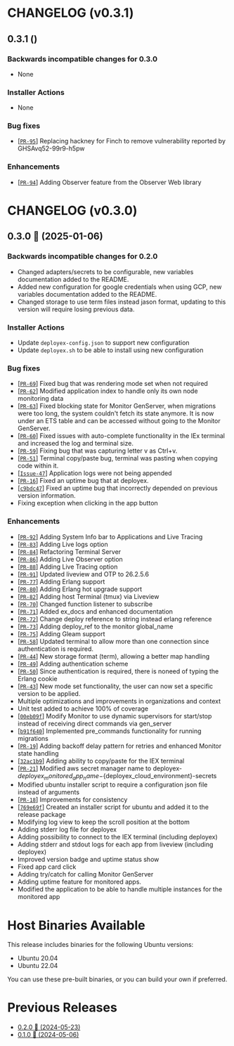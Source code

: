 # CHANGELOG (v0.3.1)

## 0.3.1 ()

### Backwards incompatible changes for 0.3.0
 * None

### Installer Actions
 * None

### Bug fixes
 * [[`PR-95`](https://github.com/thiagoesteves/deployex/pull/95)] Replacing hackney for Finch to remove vulnerability reported by GHSAvq52-99r9-h5pw

### Enhancements
 * [[`PR-94`](https://github.com/thiagoesteves/deployex/pull/94)] Adding Observer feature from the Observer Web library

# CHANGELOG (v0.3.0)

## 0.3.0 🚀 (2025-01-06)

### Backwards incompatible changes for 0.2.0
 * Changed adapters/secrets to be configurable, new variables documentation added to the README.
 * Added new configuration for google credentials when using GCP, new variables documentation added to the README.
 * Changed storage to use term files instead jason format, updating to this version will require losing previous data.

### Installer Actions
 * Update `deployex-config.json` to support new configuration
 * Update `deployex.sh` to be able to install using new configuration

### Bug fixes
 * [[`PR-69`](https://github.com/thiagoesteves/deployex/pull/69)] Fixed bug that was rendering mode set when not required
 * [[`PR-62`](https://github.com/thiagoesteves/deployex/pull/62)] Modified application index to handle only its own node monitoring data
 * [[`PR-63`](https://github.com/thiagoesteves/deployex/pull/63)] Fixed blocking state for Monitor GenServer, when migrations were too long, the system couldn't fetch its state anymore. It is now under an ETS table and can be accessed without going to the Monitor GenServer.
 * [[`PR-60`](https://github.com/thiagoesteves/deployex/pull/60)] Fixed issues with auto-complete functionality in the IEx terminal and increased the log and terminal size.
 * [[`PR-59`](https://github.com/thiagoesteves/deployex/pull/59)] Fixing bug that was capturing letter v as Ctrl+v.
 * [[`PR-51`](https://github.com/thiagoesteves/deployex/pull/51)] Terminal copy/paste bug, terminal was pasting when copying code within it.
 * [[`Issue-47`](https://github.com/thiagoesteves/deployex/issues/47)] Application logs were not being appended
 * [[`PR-16`](https://github.com/thiagoesteves/deployex/pull/16)] Fixed an uptime bug that at deployex.
 * [[`c9bdc47`](https://github.com/thiagoesteves/deployex/commit/c9bdc47)] Fixed an uptime bug that incorrectly depended on previous version information.
 * Fixing exception when clicking in the app button

### Enhancements
 * [[`PR-92`](https://github.com/thiagoesteves/deployex/pull/92)] Adding System Info bar to Applications and Live Tracing
 * [[`PR-83`](https://github.com/thiagoesteves/deployex/pull/83)] Adding Live logs option
 * [[`PR-84`](https://github.com/thiagoesteves/deployex/pull/84)] Refactoring Terminal Server
 * [[`PR-86`](https://github.com/thiagoesteves/deployex/pull/86)] Adding Live Observer option
 * [[`PR-88`](https://github.com/thiagoesteves/deployex/pull/88)] Adding Live Tracing option
 * [[`PR-91`](https://github.com/thiagoesteves/deployex/pull/91)] Updated liveview and OTP to 26.2.5.6
 * [[`PR-77`](https://github.com/thiagoesteves/deployex/pull/77)] Adding Erlang support
 * [[`PR-80`](https://github.com/thiagoesteves/deployex/pull/80)] Adding Erlang hot upgrade support
 * [[`PR-82`](https://github.com/thiagoesteves/deployex/pull/82)] Adding host Terminal (tmux) via Liveview
 * [[`PR-70`](https://github.com/thiagoesteves/deployex/pull/70)] Changed function listener to subscribe
 * [[`PR-71`](https://github.com/thiagoesteves/deployex/pull/71)] Added ex_docs and enhanced documentation
 * [[`PR-72`](https://github.com/thiagoesteves/deployex/pull/72)] Change deploy reference to string instead erlang reference
 * [[`PR-73`](https://github.com/thiagoesteves/deployex/pull/73)] Adding deploy_ref to the monitor global_name
 * [[`PR-75`](https://github.com/thiagoesteves/deployex/pull/75)] Adding Gleam support
 * [[`PR-58`](https://github.com/thiagoesteves/deployex/pull/58)] Updated terminal to allow more than one connection since authentication is required.
 * [[`PR-44`](https://github.com/thiagoesteves/deployex/pull/44)] New storage format (term), allowing a better map handling
 * [[`PR-49`](https://github.com/thiagoesteves/deployex/pull/49)] Adding authentication scheme
 * [[`PR-50`](https://github.com/thiagoesteves/deployex/pull/50)] Since authentication is required, there is noneed of typing the Erlang cookie
 * [[`PR-43`](https://github.com/thiagoesteves/deployex/pull/43)] New mode set functionality, the user can now set a specific version to be applied.
 * Multiple optimizations and improvements in organizations and context
 * Unit test added to achieve 100% of coverage
 * [[`00eb09f`](https://github.com/thiagoesteves/deployex/commit/00eb09f71e4ea25ef6a062edade9c95380fda74b)] Modify Monitor to use dynamic supervisors for start/stop instead of receiving direct commands via gen_server
 * [[`b91f640`](https://github.com/thiagoesteves/deployex/commit/b91f640a78a375ddfff310e1465ac962480dc7ee)] Implemented pre_commands functionality for running migrations
 * [[`PR-19`](https://github.com/thiagoesteves/deployex/pull/19)] Adding backoff delay pattern for retries and enhanced Monitor state handling
 * [[`32ac1b9`](https://github.com/thiagoesteves/deployex/commit/32ac1b9debdd7eff5f11aeb833b1616ae6d3f7e7)] Adding ability to copy/paste for the IEX terminal
 * [[`PR-21`](https://github.com/thiagoesteves/deployex/pull/21/files)] Modified aws secret manager name to deployex-${deployex_monitored_app_name}-${deployex_cloud_environment}-secrets
 * Modified ubuntu installer script to require a configuration json file instead of arguments
 * [[`PR-18`](https://github.com/thiagoesteves/deployex/pull/18/files)] Improvements for consistency
 * [[`769e69f`](https://github.com/thiagoesteves/deployex/commit/769e69f)] Created an installer script for ubuntu and added it to the release package
 * Modifying log view to keep the scroll position at the bottom
 * Adding stderr log file for deployex
 * Adding possibility to connect to the IEX terminal (including deployex)
 * Adding stderr and stdout logs for each app from liveview (including deployex)
 * Improved version badge and uptime status show
 * Fixed app card click
 * Adding try/catch for calling Monitor GenServer
 * Adding uptime feature for monitored apps.
 * Modified the application to be able to handle multiple instances for the monitored app

# Host Binaries Available

This release includes binaries for the following Ubuntu versions:

 * Ubuntu 20.04
 * Ubuntu 22.04

 You can use these pre-built binaries, or you can build your own if preferred.

# Previous Releases
 * [0.2.0 🚀 (2024-05-23)](https://github.com/thiagoesteves/deployex/blob/0.2.0/CHANGELOG.md)
 * [0.1.0 🚀 (2024-05-06)](https://github.com/thiagoesteves/deployex/blob/0.1.0/changelog.md)